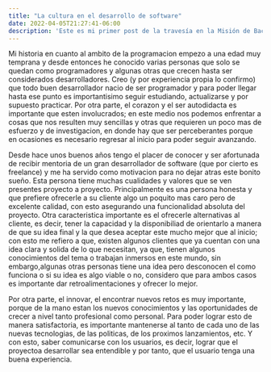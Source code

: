 ```yaml
---
title: "La cultura en el desarrollo de software"
date: 2022-04-05T21:27:41-06:00
description: 'Este es mi primer post de la travesía en la Misión de Backend con Node JS de Launch X.'
---
```


Mi historia en cuanto al ambito de la programacion empezo a una edad muy temprana y desde entonces he conocido varias personas que solo se quedan como programadores y algunas otras que crecen hasta ser considerados desarrolladores. Creo (y por experiencia propia lo confirmo) que todo buen desarrollador nacio de ser programador y para poder llegar hasta ese punto es importantisimo seguir estudiando, actualizarse y por supuesto practicar. Por otra parte, el corazon y el ser autodidacta es importante que esten involucrados; en este medio nos podemos enfrentar a cosas que nos resulten muy sencillas y otras que requieren un poco mas de esfuerzo y de investigacion, en donde hay que ser perceberantes porque en ocasiones es necesario regresar al inicio para poder seguir avanzando. 

Desde hace unos buenos años tengo el placer de conocer y ser afortunada de recibir mentoria de un gran desarrollador de software (que por cierto es freelance) y me ha servido como motivacion para no dejar atras este bonito sueño. Esta persona tiene muchas cualidades y valores que se ven presentes proyecto a proyecto. Principalmente es una persona honesta y que prefiere ofrecerle a su cliente algo un poquito mas caro pero de excelente calidad, con esto asegurando una funcionalidad absoluta del proyecto. Otra caracteristica importante es el ofrecerle alternativas al cliente, es decir, tener la capacidad y la disponibiliad de orientarlo a manera de que su idea final y la que desea aceptar este mucho mejor que al inicio; con esto me refiero a que, existen algunos clientes que ya cuentan con una idea clara y solida de lo que necesitan, ya que, tienen algunos conocimientos del tema o trabajan inmersos en este mundo, sin embargo,algunas otras personas tiene una idea pero desconocen el como funciona o si su idea es algo viable o no, considero que para ambos casos es importante dar retroalimentaciones y ofrecer lo mejor. 

Por otra parte, el innovar, el encontrar nuevos retos es muy importante, porque de la mano estan los nuevos conocimientos y las oportunidades de crecer a nivel tanto profesional como personal. Para poder lograr esto de manera satisfactoria, es importante mantenerse al tanto de cada uno de las nuevas tecnologias, de las politicas, de los proximos lanzamientos, etc. Y con esto, saber comunicarse con los usuarios, es decir, lograr que el proyectoa  desarrollar sea entendible y por tanto, que el usuario tenga una buena experiencia. 

